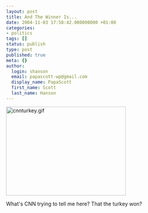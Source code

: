 ```yaml
---
layout: post
title: And The Winner Is...
date: 2004-11-03 17:58:42.000000000 +01:00
categories:
- politics
tags: []
status: publish
type: post
published: true
meta: {}
author:
  login: shanson
  email: papascott-wp@gmail.com
  display_name: PapaScott
  first_name: Scott
  last_name: Hanson
---
```

<p><a title="CNN.com Election 2004 - U.S. President" href="http://www.cnn.com/ELECTION/2004/pages/results/president/"><img alt="cnnturkey.gif" src="https://www.papascott.de/archives/fotos/cnnturkey.gif" width="327" height="243" border="0" /></a></p>
<p>What's CNN trying to tell me here? That the turkey won?</p>

